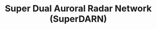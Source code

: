 ---
layout: default
description: 'SuperDARN stands for Super Dual Auroral Radar Network. The network consists
  of more than 30 low-power HF radars that look into Earth''s upper atmosphere beginning
  at mid-latitudes and extending into the polar regions. The radars operate continuously
  and observe the motion of charged particles (plasma) in the ionosphere and other
  effects that provide scientists with information on Earth''s space environment.
  The knowledge gained from this work provides insight into space weather hazards
  including radiation exposure for high-altitude travelers and disruptions to communication
  networks, navigation systems (GPS), and electrical power grids.


  The SuperDARN Research Group at Virginia Tech (VT) collaborates with an international
  community of scientists and engineers to operate radars and share data. The VT Group
  operates five radars. For a summary of the radars and their affiliations, visit
  the Radar Maps/Tables/Links web page. '
notes: No programmatic access
programmatic_access: No programmatic access
shortname: superdarn
timestamp: Fri, 11 Feb 2022 14:05:07 GMT
title: Super Dual Auroral Radar Network (SuperDARN)
tool/software: Super Dual Auroral Radar Network (SuperDARN)
uuid: 08d4c604-fb54-450d-87a2-ca1229cbc37a
website_link: http://vt.superdarn.org/tiki-index.php
---